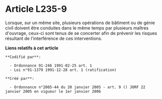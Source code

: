 # Article L235-9

Lorsque, sur un même site, plusieurs opérations de bâtiment ou de génie civil doivent être conduites dans le même temps par
plusieurs maîtres d'ouvrage, ceux-ci sont tenus de se concerter afin de prévenir les risques résultant de l'interférence de
ces interventions.

**Liens relatifs à cet article**

	**Codifié par**:

	  - Ordonnance 91-246 1991-02-25 art. 1
	  - Loi n°91-1379 1991-12-28 art. 1 (ratification)

	**Créé par**:

	  - Ordonnance n°2005-44 du 20 janvier 2005 - art. 9 () JORF 22 janvier 2005 en vigueur le 1er janvier 2006
